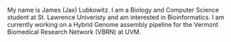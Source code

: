My name is James (Jax) Lubkowitz. I am a Biology and Computer Science student at St. Lawrence Univeristy and am interested in Bioinformatics. I am currently working on a Hybrid Genome assembly pipeline for the Vermont Biomedical Research Network (VBRN) at UVM. 

<!--
**jaxlub/jaxlub** is a ✨ _special_ ✨ repository because its `README.md` (this file) appears on your GitHub profile.

Here are some ideas to get you started:

- 🔭 I’m currently working on ...
- 🌱 I’m currently learning ...
- 👯 I’m looking to collaborate on ...
- 🤔 I’m looking for help with ...
- 💬 Ask me about ...
- 📫 How to reach me: ...
- 😄 Pronouns: ...
- ⚡ Fun fact: ...
-->
